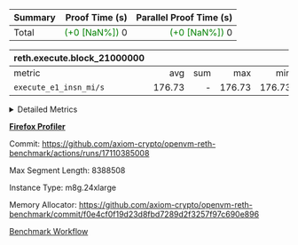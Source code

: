 | Summary | Proof Time (s) | Parallel Proof Time (s) |
|:---|---:|---:|
| Total | <span style='color: green'>(+0 [NaN%])</span> 0 | <span style='color: green'>(+0 [NaN%])</span> 0 |


| reth.execute.block_21000000 |||||
|:---|---:|---:|---:|---:|
|metric|avg|sum|max|min|
| `execute_e1_insn_mi/s` |  176.73 | -          |  176.73 |  176.73 |



<details>
<summary>Detailed Metrics</summary>

|  | reth-block_time_ms |
| --- |
|  | 1,260 | 

| block_number | execute_e1_time_ms |
| --- | --- |
| 21000000 | 1,258 | 

| group | block_number | execute_e1_insns | execute_e1_insn_mi/s |
| --- | --- | --- | --- |
| reth.execute.block_21000000 | 21000000 | 170,987,653 | 176.73 | 

</details>


**[Firefox Profiler](https://profiler.firefox.com/public/rdww5g23fv40cgrjgtdrad7cmkx54112j6qx9er)**

Commit: https://github.com/axiom-crypto/openvm-reth-benchmark/actions/runs/17110385008

Max Segment Length: 8388508

Instance Type: m8g.24xlarge

Memory Allocator: https://github.com/axiom-crypto/openvm-reth-benchmark/commit/f0e4cf0f19d23d8fbd7289d2f3257f97c690e896

[Benchmark Workflow]()

